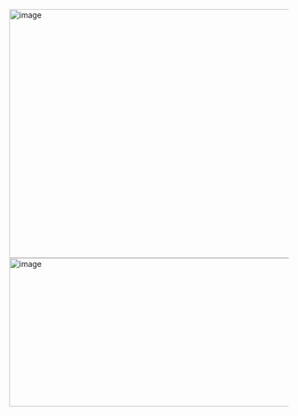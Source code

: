 


<img width="884" height="449" alt="image" src="https://github.com/user-attachments/assets/c2bfea5c-30a8-448e-b8dc-4f30e2eae68a" />



<img width="681" height="268" alt="image" src="https://github.com/user-attachments/assets/1c4da861-a15f-44c4-b6f1-dd95bb48d8c1" />





